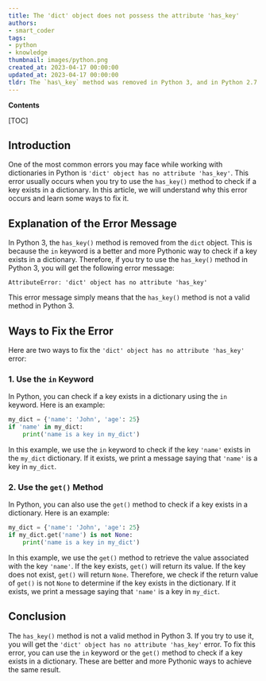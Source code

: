 ```yaml
---
title: The 'dict' object does not possess the attribute 'has_key'
authors:
- smart_coder
tags:
- python
- knowledge
thumbnail: images/python.png
created_at: 2023-04-17 00:00:00
updated_at: 2023-04-17 00:00:00
tldr: The `has\_key` method was removed in Python 3, and in Python 2.7 it is recommended to use `in` instead.
---
```


**Contents**

[TOC]

Introduction
------------
One of the most common errors you may face while working with dictionaries in Python is `'dict' object has no attribute 'has_key'`. This error usually occurs when you try to use the `has_key()` method to check if a key exists in a dictionary. In this article, we will understand why this error occurs and learn some ways to fix it.

Explanation of the Error Message
-------------------------------
In Python 3, the `has_key()` method is removed from the `dict` object. This is because the `in` keyword is a better and more Pythonic way to check if a key exists in a dictionary. Therefore, if you try to use the `has_key()` method in Python 3, you will get the following error message:

```
AttributeError: 'dict' object has no attribute 'has_key'
```

This error message simply means that the `has_key()` method is not a valid method in Python 3.

Ways to Fix the Error
---------------------
Here are two ways to fix the `'dict' object has no attribute 'has_key'` error:

### 1. Use the `in` Keyword
In Python, you can check if a key exists in a dictionary using the `in` keyword. Here is an example:

```python
my_dict = {'name': 'John', 'age': 25}
if 'name' in my_dict:
    print('name is a key in my_dict')
```

In this example, we use the `in` keyword to check if the key `'name'` exists in the `my_dict` dictionary. If it exists, we print a message saying that `'name'` is a key in `my_dict`.

### 2. Use the `get()` Method
In Python, you can also use the `get()` method to check if a key exists in a dictionary. Here is an example:

```python
my_dict = {'name': 'John', 'age': 25}
if my_dict.get('name') is not None:
    print('name is a key in my_dict')
```

In this example, we use the `get()` method to retrieve the value associated with the key `'name'`. If the key exists, `get()` will return its value. If the key does not exist, `get()` will return `None`. Therefore, we check if the return value of `get()` is not `None` to determine if the key exists in the dictionary. If it exists, we print a message saying that `'name'` is a key in `my_dict`.

Conclusion
----------
The `has_key()` method is not a valid method in Python 3. If you try to use it, you will get the `'dict' object has no attribute 'has_key'` error. To fix this error, you can use the `in` keyword or the `get()` method to check if a key exists in a dictionary. These are better and more Pythonic ways to achieve the same result.
